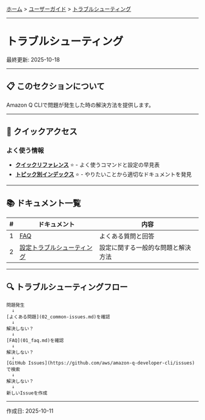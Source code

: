 [ホーム](../../README.md) > [ユーザーガイド](../README.md) > [トラブルシューティング](README.md)

---

# トラブルシューティング

最終更新: 2025-10-18

---

## 📋 このセクションについて

Amazon Q CLIで問題が発生した時の解決方法を提供します。

---

## 🚀 クイックアクセス

### よく使う情報

- **[クイックリファレンス](../07_reference/08_quick-reference.md)** ⭐ - よく使うコマンドと設定の早見表
- **[トピック別インデックス](../07_reference/09_topic-index.md)** ⭐ - やりたいことから適切なドキュメントを発見

---

## 📚 ドキュメント一覧

| # | ドキュメント | 内容 |
|---|-------------|------|
| 1 | [FAQ](01_faq.md) | よくある質問と回答 |
| 2 | [設定トラブルシューティング](02_common-issues.md) | 設定に関する一般的な問題と解決方法 |

---

## 🔍 トラブルシューティングフロー

```
問題発生
  ↓
[よくある問題](02_common-issues.md)を確認
  ↓
解決しない？
  ↓
[FAQ](01_faq.md)を確認
  ↓
解決しない？
  ↓
[GitHub Issues](https://github.com/aws/amazon-q-developer-cli/issues)で検索
  ↓
解決しない？
  ↓
新しいIssueを作成
```

---

作成日: 2025-10-11
